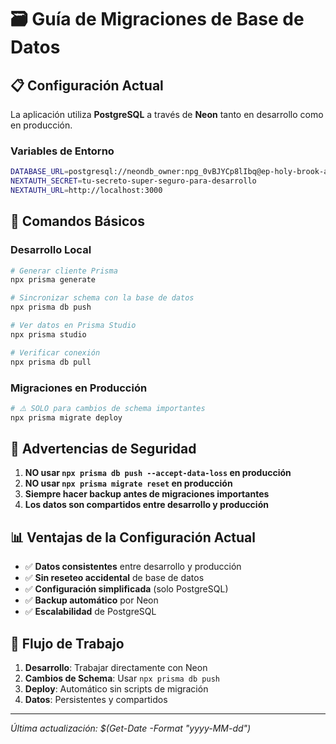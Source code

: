 # 🗃️ **Guía de Migraciones de Base de Datos**

## 📋 **Configuración Actual**

La aplicación utiliza **PostgreSQL** a través de **Neon** tanto en desarrollo como en producción.

### **Variables de Entorno**
```bash
DATABASE_URL=postgresql://neondb_owner:npg_0vBJYCp8lIbq@ep-holy-brook-acnscqwx-pooler.sa-east-1.aws.neon.tech/neondb?sslmode=require
NEXTAUTH_SECRET=tu-secreto-super-seguro-para-desarrollo
NEXTAUTH_URL=http://localhost:3000
```

## 🔧 **Comandos Básicos**

### **Desarrollo Local**
```bash
# Generar cliente Prisma
npx prisma generate

# Sincronizar schema con la base de datos
npx prisma db push

# Ver datos en Prisma Studio
npx prisma studio

# Verificar conexión
npx prisma db pull
```

### **Migraciones en Producción**
```bash
# ⚠️ SOLO para cambios de schema importantes
npx prisma migrate deploy
```

## 🚨 **Advertencias de Seguridad**

1. **NO usar `npx prisma db push --accept-data-loss` en producción**
2. **NO usar `npx prisma migrate reset` en producción**
3. **Siempre hacer backup antes de migraciones importantes**
4. **Los datos son compartidos entre desarrollo y producción**

## 📊 **Ventajas de la Configuración Actual**

- ✅ **Datos consistentes** entre desarrollo y producción
- ✅ **Sin reseteo accidental** de base de datos
- ✅ **Configuración simplificada** (solo PostgreSQL)
- ✅ **Backup automático** por Neon
- ✅ **Escalabilidad** de PostgreSQL

## 🔄 **Flujo de Trabajo**

1. **Desarrollo**: Trabajar directamente con Neon
2. **Cambios de Schema**: Usar `npx prisma db push`
3. **Deploy**: Automático sin scripts de migración
4. **Datos**: Persistentes y compartidos

---
*Última actualización: $(Get-Date -Format "yyyy-MM-dd")* 